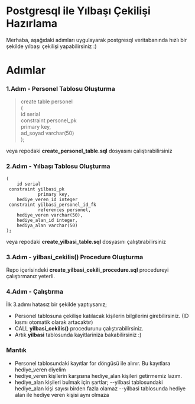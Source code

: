 # Postgresql ile Yılbaşı Çekilişi Hazırlama

Merhaba, aşağıdaki adımları uygulayarak postgresql veritabanında hızlı bir şekilde yılbaşı çekilişi yapabilirsiniz :)

# Adımlar
### 1.Adım - Personel Tablosu Oluşturma
>create table personel  
(  
    id serial  
 constraint personel_pk  
            primary key,  
    ad_soyad varchar(50)  
);

veya repodaki **create_personel_table.sql** dosyasını çalıştırabilirsiniz

### 2.Adım - Yılbaşı Tablosu Oluşturma
```create table yilbasi  
(  
    id serial  
 constraint yilbasi_pk  
            primary key,  
    hediye_veren_id integer  
 constraint yilbasi_personel_id_fk  
            references personel,  
    hediye_veren varchar(50),  
    hediye_alan_id integer,  
    hediya_alan varchar(50)  
);
```

veya repodaki **create_yilbasi_table.sql** dosyasını çalıştırabilirsiniz

### 3.Adım - yilbasi_cekilis() Procedure Oluşturma
Repo içerisindeki **create_yilbasi_cekili_procedure.sql** procedureyi çalıştırmanız yeterli.

### 4.Adım - Çalıştırma
İlk 3.adımı hatasız bir şekilde yaptıysanız;
- Personel tablosuna çekilişe katılacak kişilerin bilgilerini girebilirsiniz. (ID kısmı otomatik olarak artacaktır)
- CALL **yilbasi_cekilis()** procedurunu çalıştırabilirsiniz.
- Artık **yilbasi** tablosunda kayitlariniza bakabilirsiniz :) 

### Mantık
- Personel tablosundaki kayıtlar for döngüsü ile alınır. Bu kayıtlara hediye_veren diyelim
- hediye_veren kişilerin karşısına hediye_alan kişileri getirmemiz lazım. 
- hediye_alan kişileri bulmak için şartlar;
--yilbasi tablosundaki hediye_alan kişi sayısı birden fazla olamaz
--yilbasi tablosunda hediye alan ile hediye veren kişisi aynı olmaza 
